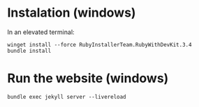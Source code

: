 

# Instalation (windows)

In an elevated terminal:

```
winget install --force RubyInstallerTeam.RubyWithDevKit.3.4
bundle install
```

# Run the website (windows)

```
bundle exec jekyll server --livereload
```